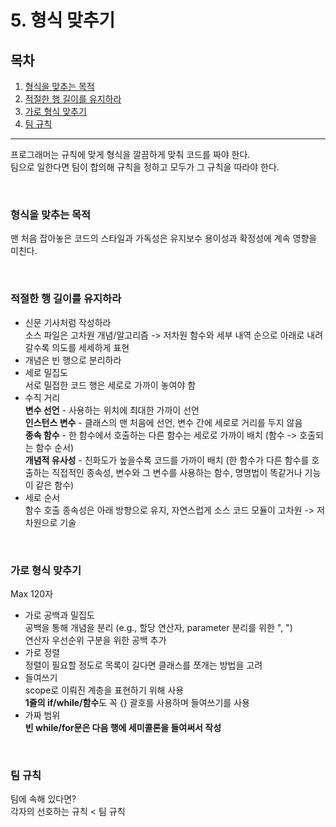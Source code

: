 # 5. 형식 맞추기

## 목차

1. [형식을 맞추는 목적](#형식을-맞추는-목적)
2. [적절한 행 길이를 유지하라](#적절한-행-길이를-유지하라)
3. [가로 형식 맞추기](#가로-형식-맞추기)
4. [팀 규칙](#팀-규칙)

---

프로그래머는 규칙에 맞게 형식을 깔끔하게 맞춰 코드를 짜야 한다.  
팀으로 일한다면 팀이 합의해 규칙을 정하고 모두가 그 규칙을 따라야 한다.

<br>

### 형식을 맞추는 목적

맨 처음 잡아놓은 코드의 스타일과 가독성은 유지보수 용이성과 확정성에 계속 영향을 미친다.

<br>

### 적절한 행 길이를 유지하라

* 신문 기사처럼 작성하라  
  소스 파일은  고차원 개념/알고리즘 -> 저차원 함수와 세부 내역 순으로 아래로 내려갈수록 의도를 세세하게 표현
* 개념은 빈 행으로 분리하라
* 세로 밀집도  
  서로 밀접한 코드 행은 세로로 가까이 놓여야 함
* 수직 거리  
  **변수 선언** - 사용하는 위치에 최대한 가까이 선언  
  **인스턴스 변수** - 클래스의 맨 처음에 선언, 변수 간에 세로로 거리를 두지 않음  
  **종속 함수** - 한 함수에서 호출하는 다른 함수는 세로로 가까이 배치 (함수 -> 호출되는 함수 순서)  
  **개념적 유사성** - 친화도가 높을수록 코드를 가까이 배치 (한 함수가 다른 함수를 호출하는 직접적인 종속성, 변수와 그 변수를 사용하는 함수, 명명법이 똑같거나 기능이 같은 함수)
* 세로 순서  
  함수 호출 종속성은 아래 방향으로 유지, 자연스럽게 소스 코드 모듈이 고차원 -> 저차원으로 기술

<br>

### 가로 형식 맞추기

Max 120자

* 가로 공백과 밀집도  
  공백을 통해 개념을 분리 (e.g., 할당 연산자, parameter 분리를 위한 ", ")  
  연산자 우선순위 구분을 위한 공백 추가
* 가로 정렬  
  정렬이 필요할 정도로 목록이 길다면 클래스를 쪼개는 방법을 고려
* 들여쓰기  
  scope로 이뤄진 계층을 표현하기 위해 사용  
  **1줄의 if/while/함수**도 꼭 {} 괄호를 사용하며 들여쓰기를 사용
* 가짜 범위  
  **빈 while/for문은 다음 행에 세미콜론을 들여써서 작성**

<br>

### 팀 규칙

팀에 속해 있다면?  
각자의 선호하는 규칙 < 팀 규칙

